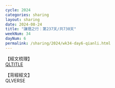 ```yaml
---
cycle: 2024
categories: sharing
layout: sharing
date: 2024-08-24
title: "謙理之行：第237天/共730天"
weekNum: 34
dayNum: 6
permalink: /sharing/2024/wk34-day6-qianli.html
---
```

【經文梳理】  
[QLTITLE](QLLINK)

【背經經文】  
QLVERSE
